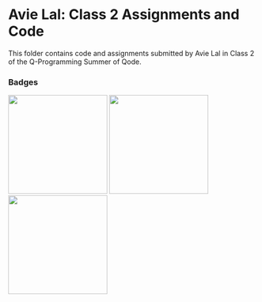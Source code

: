 # Avie Lal: Class 2 Assignments and Code
This folder contains code and assignments submitted by Avie Lal in Class 2 of the Q-Programming Summer of Qode.
### Badges
<img src="/badges/attendance.png" width="200px" height="200px"> <img src="/badges/assignment.png" width="200px" height="200px"> <img src="/badges/assignment.png" width="200px" height="200px">